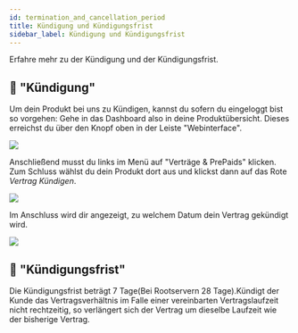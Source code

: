 ```yaml
---
id: termination_and_cancellation_period
title: Kündigung und Kündigungsfrist
sidebar_label: Kündigung und Kündigungsfrist
---
```

Erfahre mehr zu der Kündigung und der Kündigungsfrist.

## 📙  "Kündigung"

Um dein Produkt bei uns zu Kündigen, kannst du sofern du eingeloggt bist so vorgehen:
Gehe in das Dashboard also in deine Produktübersicht. Dieses erreichst du über den Knopf oben in der Leiste "Webinterface".

![](https://screensaver01.zap-hosting.com/index.php/s/Jsw9fkz9rKAqng5/preview)


Anschließend musst du links im Menü auf "Verträge & PrePaids" klicken. Zum Schluss wählst du dein Produkt dort aus und klickst dann auf das Rote *Vertrag Kündigen*.

![](https://screensaver01.zap-hosting.com/index.php/s/rgYjFGSsqYdorJY/preview)

Im Anschluss wird dir angezeigt, zu welchem Datum dein Vertrag gekündigt wird.

![](https://screensaver01.zap-hosting.com/index.php/s/PbrzKmEWxwCYnwJ/preview)

## 📙  "Kündigungsfrist"

Die Kündigungsfrist beträgt 7 Tage(Bei Rootservern 28 Tage).Kündigt der Kunde das Vertragsverhältnis im Falle einer vereinbarten Vertragslaufzeit nicht rechtzeitig, so verlängert sich der Vertrag um dieselbe Laufzeit wie der bisherige Vertrag.



